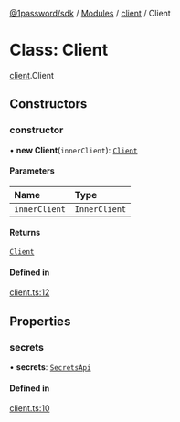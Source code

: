 [@1password/sdk](../README.md) / [Modules](../modules.md) / [client](../modules/client.md) / Client

# Class: Client

[client](../modules/client.md).Client

## Constructors

### constructor

• **new Client**(`innerClient`): [`Client`](client.Client.md)

#### Parameters

| Name | Type |
| :------ | :------ |
| `innerClient` | `InnerClient` |

#### Returns

[`Client`](client.Client.md)

#### Defined in

[client.ts:12](https://github.com/1Password/1password-js-sdk/blob/8f949b4/client/src/client.ts#L12)

## Properties

### secrets

• **secrets**: [`SecretsApi`](../interfaces/secrets.SecretsApi.md)

#### Defined in

[client.ts:10](https://github.com/1Password/1password-js-sdk/blob/8f949b4/client/src/client.ts#L10)
